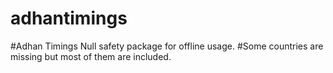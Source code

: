 ﻿# adhantimings
 #Adhan Timings Null safety package for offline usage. 
 #Some countries are missing but most of them are included.
